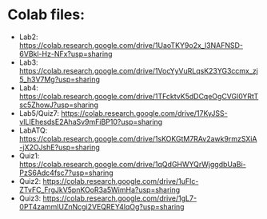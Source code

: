 # Colab files:
- Lab2: https://colab.research.google.com/drive/1UaoTKY9o2x_l3NAFNSD-6VBkl-Hz-NFx?usp=sharing
- Lab3: https://colab.research.google.com/drive/1VocYyVuRLqsK23YG3ccmx_zj5_h3V7Mg?usp=sharing
- Lab4: https://colab.research.google.com/drive/1TFcktvK5dDCqeOgCVGl0YRtTsc5ZhowJ?usp=sharing
- Lab5/Quiz7: https://colab.research.google.com/drive/17KyJSS-vlLIEhesdsE2AhaSv9mFiBP10?usp=sharing
- LabATQ: https://colab.research.google.com/drive/1sKOKGtM7RAv2awk9rmzSXiA-jX2OJshE?usp=sharing
- Quiz1: https://colab.research.google.com/drive/1qQdGHWYQrWjggdbUaBi-PzS6Adc4fsc7?usp=sharing
- Quiz2: https://colab.research.google.com/drive/1uFIc-ZTvFC_FrgJkV5pnKOoR3a5WimHa?usp=sharing
- Quiz3: https://colab.research.google.com/drive/1gL7-0PT4zammlUZnNcgi2VEQREY4lqOg?usp=sharing